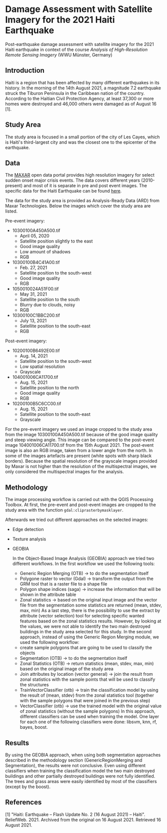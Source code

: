 # Damage Assessment with Satellite Imagery for the 2021 Haiti Earthquake

Post-earthquake damage assessment with satellite imagery for the 2021 Haiti earthquake in context of the course *Analysis of High-Resolution Remote Sensing Imagery* (WWU Münster, Germany)

## Introduction

Haiti is a region that has been affected by many different earthquakes in its history. In the morning of the 14th August 2021, a magnitude 7.2 earthquake struck the Tiburon Peninsula in the Caribbean nation of the country. According to the Haitian Civil Protection Agency, at least 37,300 or more homes were destroyed and 46,000 others were damaged as of August 16 [1]. 


## Study Area

The study area is focused in a small portion of the city of Les Cayes, which is Haiti's third-largest city and was the closest one to the epicenter of the earthquake.


## Data

The [MAXAR](https://www.maxar.com/open-data) open data portal provides high resolution imagery for select sudden onset major crisis events. The data covers different years (2010-present) and most of it is separate in pre and post event images. The specific data for the Haiti Earthquake can be found [here](https://www.maxar.com/open-data/haiti-earthquake-2021).

The data for the study area is provided as Analysis-Ready Data (ARD) from Maxar Technologies. Below the images which cover the study area are listed.

Pre-event imagery:
- 10300100A450A500.tif
  - April 05, 2020
  - Satellite position slightly to the east
  - Good image quality
  - Low amount of shadows
  - RGB
- 10300100B4C41A00.tif
  - Feb. 27, 2021
  - Satellite position to the south-west
  - Good image quality
  - RGB
- 1050010024A51F00.tif
  - May 31, 2021
  - Satellite position to the south
  - Blurry due to clouds, noisy
  - RGB
- 10300100C1BBC200.tif
  - July 13, 2021
  - Satellite position to the south-east
  - RGB

Post-event imagery:
- 10200100B6492E00.tif
  - Aug. 14, 2021
  - Satellite position to the south-west
  - Low spatial resolution
  - Grayscale
- 104001006CA11700.tif
  - Aug. 15, 2021
  - Satellite position to the north
  - Good image quality
  - RGB
- 10200100B5C6CC00.tif
  - Aug. 15, 2021
  - Satellite position to the south-east
  - Grayscale

For the pre-event imagery we used an image cropped to the study area from the image 10300100A450A500.tif because of the good image quality and steep viewing angle. This image can be compared to the post-event image 104001006CA11700.tif from the 15th August 2021. The post-event image is also an RGB image, taken from a lower angle from the north. In some of the images artefacts are present (white spots with sharp black borders). Because the spatial resolution of the grayscale images provided by Maxar is not higher than the resolution of the multispectral images, we only considered the multispectral images for the analysis.

## Methodology

The image processing workflow is carried out with the QGIS Processing Toolbox. At first, the pre-event and post-event images are cropped to the study area with the function ``gdal:cliprasterbymasklayer``.

Afterwards we tried out different approaches on the selected images:

- Edge detection
- Texture analysis
- GEOBIA
    
    In the Object-Based Image Analysis (GEOBIA) approach we tried two different workflows. In the first workflow we used the following tools:
    - Generic Region Merging (OTB) -> to do the segmentation itself 
    - Polygone raster to vector (Gdal) -> transform the output from the GRM tool that is a raster file to a shape file
    - Polygon shape indices (saga) -> increase the information that will be shown in the attribute table
    - Zonal statistics -> based on the original input image and the vector file from the segmentation some statistics are returned (mean, stdev, max, min)
  As a last step, there is the possibility to use the extract by attribute (vector selection) tool for selecting specific wanted features based on the zonal statistics results. However, by looking at the values, we were not able to identify the two main destroyed buildings in the study area selected for this study.
In the second approach, instead of using the Generic Region Merging module, we used the following workflow:
    - create sample polygons that are going to be used to classify the objects 
    - Segmentation (OTB) -> to do the segmentation itself
    - Zonal Statistics (OTB) -> return statistics (mean, stdev, max, min) based on the original image of the study area 
    - Join attributes by location (vector general) -> join the result from zonal statistics with the sample points that will be used to classify the structures 
    - TrainVectorClassifier (otb) -> train the classification model by using the result of (mean, stdev) from the zonal statistics tool (together with the sample polygons that were joined in the previous step)
    - VectorClassifier (otb) -> use the trained model with the original value of zonal statistics (without the sample polygons)
In this approach, different classifiers can be used when training the model. One layer for each one of the following classifiers were done: libsvm, knn, rf, bayes, boost.  


## Results

By using the GEOBIA approach, when using both segmentation approaches described in the methodology section (GenericRegionMerging and Segmentation), the results were not conclusive. Even using different classifiers when training the classification model the two main destroyed buildings and other partially destroyed buildings were not fully identified. The trees and grass areas were easily identified by most of the classifiers (except by the boost). 

## References 

[1] "Haiti: Earthquake – Flash Update No. 2 (16 August 2021) – Haiti". ReliefWeb. 2021. Archived from the original on 16 August 2021. Retrieved 16 August 2021.
